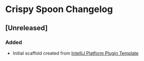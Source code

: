 <!-- Keep a Changelog guide -> https://keepachangelog.com -->

# Crispy Spoon Changelog

## [Unreleased]
### Added
- Initial scaffold created from [IntelliJ Platform Plugin Template](https://github.com/JetBrains/intellij-platform-plugin-template)

